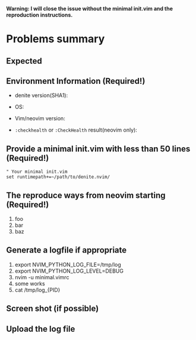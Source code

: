 **Warning:  I will close the issue without the minimal init.vim and the reproduction instructions.**

# Problems summary


## Expected


## Environment Information (Required!)

 * denite version(SHA1):

 * OS:

 * Vim/neovim version:

 * `:checkhealth` or `:CheckHealth` result(neovim only):

## Provide a minimal init.vim with less than 50 lines (Required!)

```vim
" Your minimal init.vim
set runtimepath+=~/path/to/denite.nvim/
```


## The reproduce ways from neovim starting (Required!)

 1. foo
 2. bar
 3. baz


## Generate a logfile if appropriate

 1. export NVIM_PYTHON_LOG_FILE=/tmp/log
 2. export NVIM_PYTHON_LOG_LEVEL=DEBUG
 3. nvim -u minimal.vimrc
 4. some works
 5. cat /tmp/log_{PID}


## Screen shot (if possible)


## Upload the log file
